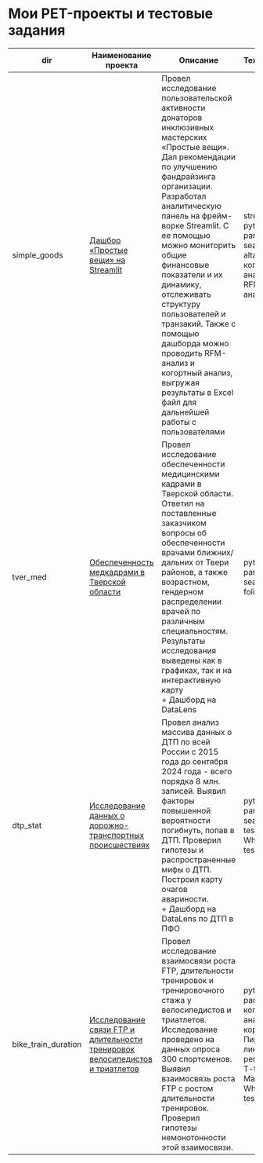# Мои PET-проекты и тестовые задания 


| dir    | Наименование проекта                | Описание                                                     | Технологии                                                         |
| ---- | ----------------------------------- | ------------------------------------------------------------ | ------------------------------------------------------------ |
| simple_goods | [Дашбор «Простые вещи» на Streamlit](https://github.com/delffine/Pet-projects/tree/main/simple_goods) |  Провел исследование пользовательской активности донаторов инклюзивных мастерских «Простые вещи». Дал рекомендации по улучшению фандрайзинга организации. Разработал аналитическую панель на фрейм-ворке Streamlit. С ее помощью можно мониторить общие финансовые показатели и их динамику, отслеживать структуру пользователей и транзакий. Также с помощью дашборда можно проводить RFM-анализ и когортный анализ, выгружая результаты в Excel файл для дальнейшей работы с пользователями | streamlit, python, pandas, seaborn, altair, plotly, когортный анализ, RFM-анализ |
| tver_med | [Обеспеченность медкадрами в Тверской области](https://github.com/delffine/Pet-projects/tree/main/tver_med) |  Провел исследование обеспеченности медицинскими кадрами в Тверской области. Ответил на поставленные заказчиком вопросы об обеспеченности врачами ближних/дальних от Твери районов, а также возрастном, гендерном распределении врачей по различным специальностям. Результаты исследования выведены как в графиках, так и на интерактивную карту <br> + Дашборд на DataLens | python, pandas, seaborn, folium |
| dtp_stat | [Исследование данных о дорожно-транспортных происшествиях](https://github.com/delffine/Pet-projects/tree/main/dtp_stat) |  Провел анализ массива данных о ДТП по всей России с 2015 года до сентября 2024 года - всего порядка 8 млн. записей. Выявил факторы повышенной вероятности погибнуть, попав в ДТП. Проверил гипотезы и распространенные мифы о ДТП. Построил карту очагов авариности. <br> + Дашборд на DataLens по ДТП в ПФО | python, pandas, seaborn, T-test, Mann-Whitney test, Z-test |
| bike_train_duration | [Исследование связи FTP и длительности тренировок велосипедистов и триатлетов](https://github.com/delffine/Pet-projects/tree/main/bike_train_duration) |  Провел исследование взаимосвязи роста FTP, длительности тренировок и тренировочного стажа у велосипедистов и триатлетов. Исследование проведено на данных опроса 300 спортсменов. Выявил взаимосвязь роста FTP с ростом длительности тренировок. Проверил гипотезы немонотонности этой взаимосвязи. | python, pandas, когортный анализ, корреляция Пирсена, линейная регрессия, T-test, Mann-Whitney test, Z-test |



